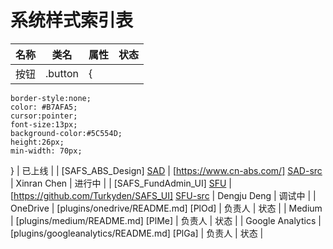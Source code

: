 # 系统样式索引表

| 名称 | 类名 | 属性 | 状态 |
| ------ | ------ | ------ | ------ |
| 按钮 | .button | {
    border-style:none;
    color: #B7AFA5;
    cursor:pointer;
    font-size:13px;
    background-color:#5C554D;
    height:26px;
    min-width: 70px;
} | 已上线 |
| [SAFS_ABS_Design] [SAD] | [https://www.cn-abs.com/] [SAD-src] | Xinran Chen | 进行中 |
| [SAFS_FundAdmin_UI] [SFU] | [https://github.com/Turkyden/SAFS_UI] [SFU-src] | Dengju Deng | 调试中 |
| OneDrive | [plugins/onedrive/README.md] [PlOd] | 负责人 | 状态 |
| Medium | [plugins/medium/README.md] [PlMe] | 负责人 | 状态 |
| Google Analytics | [plugins/googleanalytics/README.md] [PlGa] | 负责人 | 状态 |


[SH]:<http://www.sail-fs.com>
[SH-src]:<https://github.com/Turkyden/SAFS_Homepage_release>

[SAD]:<https://www.cn-abs.com/>
[SAD-src]:<https://www.cn-abs.com/>

[SFU]:<https://turkyden.github.io/SAFS_UI/>
[SFU-src]:<https://github.com/Turkyden/SAFS_UI>
